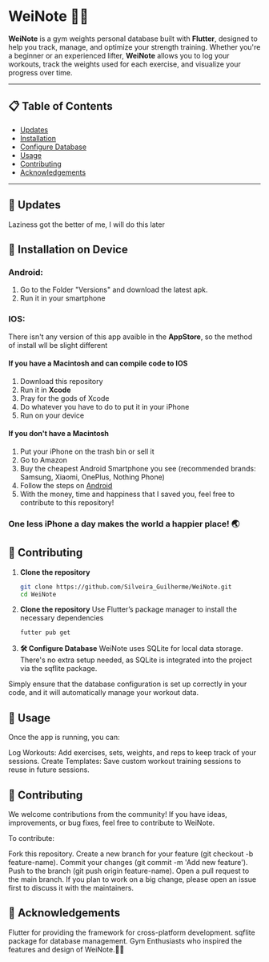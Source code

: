 # WeiNote 🏋️‍♂️

**WeiNote** is a gym weights personal database built with **Flutter**, designed to help you track, manage, and optimize your strength training. Whether you're a beginner or an experienced lifter, **WeiNote** allows you to log your workouts, track the weights used for each exercise, and visualize your progress over time.

---

## 📋 Table of Contents

- [Updates](#updates)
- [Installation](#installation)
- [Configure Database](#configure-database)
- [Usage](#usage)
- [Contributing](#contributing)
- [Acknowledgements](#acknowledgements)

---


## 💾 Updates

Laziness got the better of me, I will do this later


## 📲 Installation on Device
### Android:
1. Go to the Folder "Versions" and download the latest apk.
2. Run it in your smartphone
### IOS:
There isn't any version of this app avaible in the **AppStore**, so the method of install wll be slight different
#### If you have a Macintosh and can compile code to IOS ####
1. Download this repository
2. Run it in **Xcode**
3. Pray for the gods of Xcode
4. Do whatever you have to do to put it in your iPhone
5. Run on your device
#### If you don't have a Macintosh ####
1. Put  your iPhone on the trash bin or sell it
2. Go to Amazon
3. Buy the cheapest Android Smartphone you see (recommended brands: Samsung, Xiaomi, OnePlus, Nothing Phone)
4. Follow the steps on [Android](#android)
5. With the money, time and happiness that I saved you, feel free to contribute to this repository!

### One less iPhone a day makes the world a happier place! 🌏 


## 🏁 Contributing

1. **Clone the repository**

	  ```bash
   git clone https://github.com/Silveira_Guilherme/WeiNote.git
   cd WeiNote
   ````

2.  **Clone the repository**
	Use Flutter’s package manager to install the necessary dependencies
	 ````bash
	 futter pub get
	 ````
5. **🛠 Configure Database**
WeiNote uses SQLite for local data storage. There's no extra setup needed, as SQLite is integrated into the project via the sqflite package.

Simply ensure that the database configuration is set up correctly in your code, and it will automatically manage your workout data.

## 📖 Usage
Once the app is running, you can:

Log Workouts: Add exercises, sets, weights, and reps to keep track of your sessions.
Create Templates: Save custom workout training sessions to reuse in future sessions.

## 🤝 Contributing
We welcome contributions from the community! If you have ideas, improvements, or bug fixes, feel free to contribute to WeiNote.

To contribute:

Fork this repository.
Create a new branch for your feature (git checkout -b feature-name).
Commit your changes (git commit -m 'Add new feature').
Push to the branch (git push origin feature-name).
Open a pull request to the main branch.
If you plan to work on a big change, please open an issue first to discuss it with the maintainers.


## 🎉 Acknowledgements
Flutter for providing the framework for cross-platform development.
sqflite package for database management.
Gym Enthusiasts who inspired the features and design of WeiNote.🔱🗿
